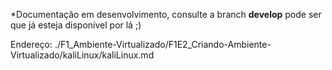 \*Documentação em desenvolvimento, consulte a branch **develop** pode ser que já esteja disponível por lá ;)

Endereço: ./F1_Ambiente-Virtualizado/F1E2_Criando-Ambiente-Virtualizado/kaliLinux/kaliLinux.md 